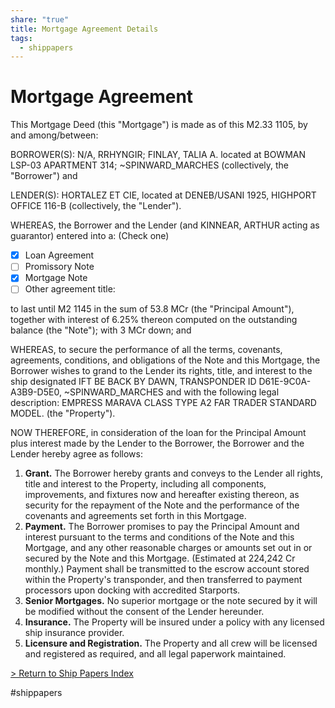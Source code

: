 ```yaml
---
share: "true"
title: Mortgage Agreement Details
tags:
  - shippapers
---
```

# Mortgage Agreement  
This Mortgage Deed (this "Mortgage") is made as of this M2.33 1105, by and among/between:  
  
BORROWER(S): N/A, RRHYNGIR; FINLAY, TALIA A. located at BOWMAN LSP-03 APARTMENT 314; ~SPINWARD_MARCHES (collectively, the "Borrower") and  
  
LENDER(S):  HORTALEZ ET CIE, located at DENEB/USANI 1925, HIGHPORT OFFICE 116-B (collectively, the "Lender").  
  
  
WHEREAS, the Borrower and the Lender (and KINNEAR, ARTHUR acting as guarantor) entered into a: (Check one)  
  
- [x] Loan Agreement  
- [ ] Promissory Note  
- [x] Mortgage Note  
- [ ] Other agreement title:  
  
to last until M2 1145 in the sum of 53.8 MCr (the "Principal Amount"), together with interest of 6.25% thereon computed on the outstanding balance (the "Note"); with 3 MCr down; and  
  
WHEREAS, to secure the performance of all the terms, covenants, agreements, conditions, and obligations of the Note and this Mortgage, the Borrower wishes to grand to the Lender its rights, title, and interest to the ship designated IFT BE BACK BY DAWN, TRANSPONDER ID D61E-9C0A-A3B9-D5E0, ~SPINWARD_MARCHES and with the following legal description: EMPRESS MARAVA CLASS TYPE A2 FAR TRADER STANDARD MODEL. (the "Property").  
  
NOW THEREFORE, in consideration of the loan for the Principal Amount plus interest made by the Lender to the Borrower, the Borrower and the Lender hereby agree as follows:  
  
1. **Grant.** The Borrower hereby grants and conveys to the Lender all rights, title and interest to the Property, including all components, improvements, and fixtures now and hereafter existing thereon, as security for the repayment of the Note and the performance of the covenants and agreements set forth in this Mortgage.  
2. **Payment.** The Borrower promises to pay the Principal Amount and interest pursuant to the terms and conditions of the Note and this Mortgage, and any other reasonable charges or amounts set out in or secured by the Note and this Mortgage. (Estimated at 224,242 Cr monthly.) Payment shall be transmitted to the escrow account stored within the Property's transponder, and then transferred to payment processors upon docking with accredited Starports.  
3. **Senior Mortgages.** No superior mortgage or the note secured by it will be modified without the consent of the Lender hereunder.  
4. **Insurance.** The Property will be insured under a policy with any licensed ship insurance provider.  
5. **Licensure and Registration.** The Property and all crew will be licensed and registered as required, and all legal paperwork maintained.  
  
[> Return to Ship Papers Index](./index.md)  
  
#shippapers